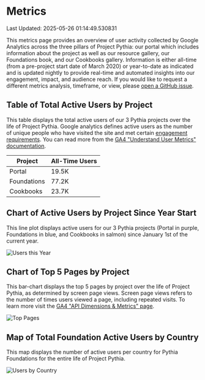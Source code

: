 # Metrics 

Last Updated: 2025-05-26 01:14:49.530831

This metrics page provides an overview of user activity collected by Google Analytics across the three pillars of Project Pythia: our portal which includes information about the project as well as our resource gallery, our Foundations book, and our Cookbooks gallery. Information is either all-time (from a pre-project start date of March 2020) or year-to-date as indicated and is updated nightly to provide real-time and automated insights into our engagement, impact, and audience reach. If you would like to request a different metrics analysis, timeframe, or view, please [open a GitHub issue](https://github.com/ProjectPythia/projectpythia.github.io/issues/new/choose).

## Table of Total Active Users by Project

This table displays the total active users of our 3 Pythia projects over the life of Project Pythia. Google analytics defines active users as the number of unique people who have visited the site and met certain [engagement requirements](https://support.google.com/analytics/answer/9234069?sjid=8697784525616937194-NC). You can read more from the [GA4 "Understand User Metrics" documentation](https://support.google.com/analytics/answer/12253918?hl=en).

| Project | All-Time Users |
| ----- | ----- |
| Portal | 19.5K |
| Foundations | 77.2K |
| Cookbooks | 23.7K |

## Chart of Active Users by Project Since Year Start

This line plot displays active users for our 3 Pythia projects (Portal in purple, Foundations in blue, and Cookbooks in salmon) since January 1st of the current year.

![Users this Year](metrics/thisyear.png)

## Chart of Top 5 Pages by Project

This bar-chart displays the top 5 pages by project over the life of Project Pythia, as determined by screen page views. Screen page views refers to the number of times users viewed a page, including repeated visits. To learn more visit the [GA4 "API Dimensions & Metrics" page](https://developers.google.com/analytics/devguides/reporting/data/v1/api-schema).

![Top Pages](metrics/toppages.png)

## Map of Total Foundation Active Users by Country

This map displays the number of active users per country for Pythia Foundations for the entire life of Project Pythia.

![Users by Country](metrics/bycountry.png)

